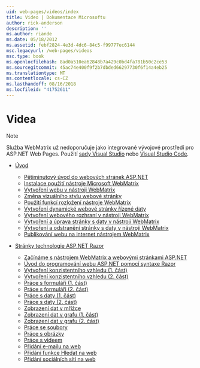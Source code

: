 ```yaml
---
uid: web-pages/videos/index
title: Video | Dokumentace Microsoftu
author: rick-anderson
description: ''
ms.author: riande
ms.date: 05/18/2012
ms.assetid: febf2824-4e3d-4dc6-84c5-f99777ec6144
msc.legacyurl: /web-pages/videos
msc.type: book
ms.openlocfilehash: 8ad0a510ea62848b7a429c0bd4fa781b50c2ce53
ms.sourcegitcommit: 45ac74e400f9f2b7dbded66297730f6f14a4eb25
ms.translationtype: MT
ms.contentlocale: cs-CZ
ms.lasthandoff: 08/16/2018
ms.locfileid: "41752611"
---
```

<a name="videos"></a>Videa
====================

> [!NOTE] 
> Služba WebMatrix už nedoporučuje jako integrované vývojové prostředí pro ASP.NET Web Pages. Použití [sady Visual Studio](xref:aspnet/web-pages/overview/getting-started/program-asp-net-web-pages-in-visual-studio) nebo [Visual Studio Code](https://code.visualstudio.com/).

- [Úvod](introduction/index.md)

    - [Pětiminutový úvod do webových stránek ASP.NET](introduction/5-minute-introduction-to-aspnet-web-pages.md)
    - [Instalace použití nástroje Microsoft WebMatrix](introduction/install-and-use-the-microsoft-webmatrix-tool.md)
    - [Vytvoření webu v nástroji WebMatrix](introduction/create-a-website-using-webmatrix.md)
    - [Změna vizuálního stylu webové stránky](introduction/change-the-visual-style-of-a-web-page.md)
    - [Použití funkcí rozložení nástroje WebMatrix](introduction/use-the-layout-features-in-webmatrix.md)
    - [Vytvoření dynamické webové stránky řízené daty](introduction/create-a-data-driven-dynamic-web-page.md)
    - [Vytvoření webového rozhraní v nástroji WebMatrix](introduction/create-a-web-interface-in-webmatrix.md)
    - [Vytvoření a úprava stránky s daty v nástroji WebMatrix](introduction/create-an-edit-data-page-in-webmatrix.md)
    - [Vytvoření a odstranění stránky s daty v nástroji WebMatrix](introduction/create-a-delete-data-page-in-webmatrix.md)
    - [Publikování webu na internet nástrojem WebMatrix](introduction/publish-a-website-to-the-internet-using-webmatrix.md)
- [Stránky technologie ASP.NET Razor](aspnet-razor-pages/index.md)

    - [Začínáme s nástrojem WebMatrix a webovými stránkami ASP.NET](aspnet-razor-pages/getting-started-with-webmatrix-and-aspnet-web-pages.md)
    - [Úvod do programování webu ASP.NET pomocí syntaxe Razor](aspnet-razor-pages/introduction-to-aspnet-web-programming-using-the-razor-syntax.md)
    - [Vytvoření konzistentního vzhledu (1. část)](aspnet-razor-pages/creating-a-consistent-look-part-1.md)
    - [Vytvoření konzistentního vzhledu (2. část)](aspnet-razor-pages/creating-a-consistent-look-part-2.md)
    - [Práce s formuláři (1. část)](aspnet-razor-pages/working-with-forms-part-1.md)
    - [Práce s formuláři (2. část)](aspnet-razor-pages/working-with-forms-part-2.md)
    - [Práce s daty (1. část)](aspnet-razor-pages/working-with-data-part-1.md)
    - [Práce s daty (2. část)](aspnet-razor-pages/working-with-data-part-2.md)
    - [Zobrazení dat v mřížce](aspnet-razor-pages/displaying-data-in-a-grid.md)
    - [Zobrazení dat v grafu (1. část)](aspnet-razor-pages/displaying-data-in-a-chart-part-1.md)
    - [Zobrazení dat v grafu (2. část)](aspnet-razor-pages/displaying-data-in-a-chart-part-2.md)
    - [Práce se soubory](aspnet-razor-pages/working-with-files.md)
    - [Práce s obrázky](aspnet-razor-pages/working-with-images.md)
    - [Práce s videem](aspnet-razor-pages/working-with-video.md)
    - [Přidání e-mailu na web](aspnet-razor-pages/adding-email-to-your-web-site.md)
    - [Přidání funkce Hledat na web](aspnet-razor-pages/adding-search-to-your-web-site.md)
    - [Přidání sociálních sítí na web](aspnet-razor-pages/adding-social-networking-to-your-website.md)
